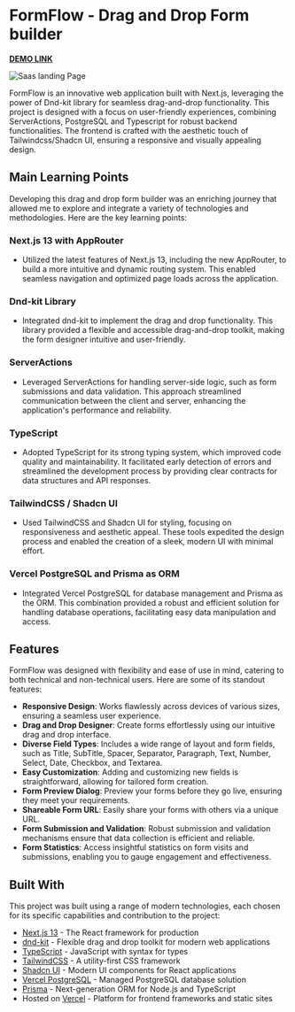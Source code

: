 # FormFlow - Drag and Drop Form builder

**[DEMO LINK](https://rohitform.vercel.app//)**

![Saas landing Page](./public/FormFlowDemo.gif)

FormFlow is an innovative web application built with Next.js, leveraging the power of Dnd-kit library for seamless drag-and-drop functionality. This project is designed with a focus on user-friendly experiences, combining ServerActions, PostgreSQL and Typescript for robust backend functionalities. The frontend is crafted with the aesthetic touch of Tailwindcss/Shadcn UI, ensuring a responsive and visually appealing design.

## Main Learning Points

Developing this drag and drop form builder was an enriching journey that allowed me to explore and integrate a variety of technologies and methodologies. Here are the key learning points:

### Next.js 13 with AppRouter
- Utilized the latest features of Next.js 13, including the new AppRouter, to build a more intuitive and dynamic routing system. This enabled seamless navigation and optimized page loads across the application.

### Dnd-kit Library
- Integrated dnd-kit to implement the drag and drop functionality. This library provided a flexible and accessible drag-and-drop toolkit, making the form designer intuitive and user-friendly.

### ServerActions
- Leveraged ServerActions for handling server-side logic, such as form submissions and data validation. This approach streamlined communication between the client and server, enhancing the application's performance and reliability.

### TypeScript
- Adopted TypeScript for its strong typing system, which improved code quality and maintainability. It facilitated early detection of errors and streamlined the development process by providing clear contracts for data structures and API responses.

### TailwindCSS / Shadcn UI
- Used TailwindCSS and Shadcn UI for styling, focusing on responsiveness and aesthetic appeal. These tools expedited the design process and enabled the creation of a sleek, modern UI with minimal effort.

### Vercel PostgreSQL and Prisma as ORM
- Integrated Vercel PostgreSQL for database management and Prisma as the ORM. This combination provided a robust and efficient solution for handling database operations, facilitating easy data manipulation and access.

## Features

FormFlow was designed with flexibility and ease of use in mind, catering to both technical and non-technical users. Here are some of its standout features:

- **Responsive Design**: Works flawlessly across devices of various sizes, ensuring a seamless user experience.
- **Drag and Drop Designer**: Create forms effortlessly using our intuitive drag and drop interface.
- **Diverse Field Types**: Includes a wide range of layout and form fields, such as Title, SubTitle, Spacer, Separator, Paragraph, Text, Number, Select, Date, Checkbox, and Textarea.
- **Easy Customization**: Adding and customizing new fields is straightforward, allowing for tailored form creation.
- **Form Preview Dialog**: Preview your forms before they go live, ensuring they meet your requirements.
- **Shareable Form URL**: Easily share your forms with others via a unique URL.
- **Form Submission and Validation**: Robust submission and validation mechanisms ensure that data collection is efficient and reliable.
- **Form Statistics**: Access insightful statistics on form visits and submissions, enabling you to gauge engagement and effectiveness.



## Built With

This project was built using a range of modern technologies, each chosen for its specific capabilities and contribution to the project:

- [Next.js 13](https://nextjs.org/) - The React framework for production
- [dnd-kit](https://dndkit.com/) - Flexible drag and drop toolkit for modern web applications
- [TypeScript](https://www.typescriptlang.org/) - JavaScript with syntax for types
- [TailwindCSS](https://tailwindcss.com/) - A utility-first CSS framework
- [Shadcn UI](https://shadcn.github.io/ui/) - Modern UI components for React applications
- [Vercel PostgreSQL](https://vercel.com/docs/concepts/next.js/vercel-for-postgres) - Managed PostgreSQL database solution
- [Prisma](https://www.prisma.io/) - Next-generation ORM for Node.js and TypeScript
- Hosted on [Vercel](https://vercel.com/) - Platform for frontend frameworks and static sites

